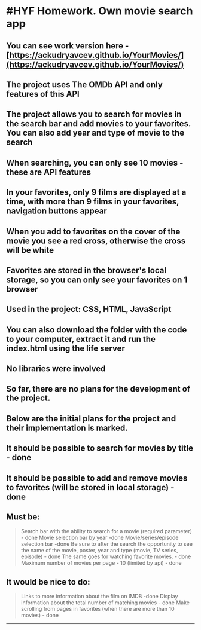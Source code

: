 #HYF Homework. Own movie search app
=============================================================
You can see work version here - [https://ackudryavcev.github.io/YourMovies/](https://ackudryavcev.github.io/YourMovies/)
----
The project uses The OMDb API and only features of this API
----
The project allows you to search for movies in the search bar and add movies to your favorites. You can also add year and type of movie to the search
----
When searching, you can only see 10 movies - these are API features
----
In your favorites, only 9 films are displayed at a time, with more than 9 films in your favorites, navigation buttons appear
----
When you add to favorites on the cover of the movie you see a red cross, otherwise the cross will be white
----
Favorites are stored in the browser's local storage, so you can only see your favorites on 1 browser
----
Used in the project: CSS, HTML, JavaScript
----
You can also download the folder with the code to your computer, extract it and run the index.html using the life server
----
No libraries were involved
----
So far, there are no plans for the development of the project.
----
Below are the initial plans for the project and their implementation is marked.
----

## It should be possible to search for movies by title - done
## It should be possible to add and remove movies to favorites (will be stored in local storage) - done

## Must be:

>Search bar with the ability to search for a movie (required parameter) - done
>Movie selection bar by year -done
>Movie/series/episode selection bar -done
>Be sure to after the search the opportunity to see the name of the movie, poster, year and type (movie, TV series, episode) - done
>The same goes for watching favorite movies. - done
>Maximum number of movies per page - 10 (limited by api) - done

## It would be nice to do:
>Links to more information about the film on IMDB -done
>Display information about the total number of matching movies - done
>Make scrolling from pages in favorites (when there are more than 10 movies) - done
---